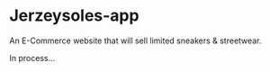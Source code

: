 # Jerzeysoles-app

An E-Commerce website that will sell limited sneakers & streetwear.

In process...
